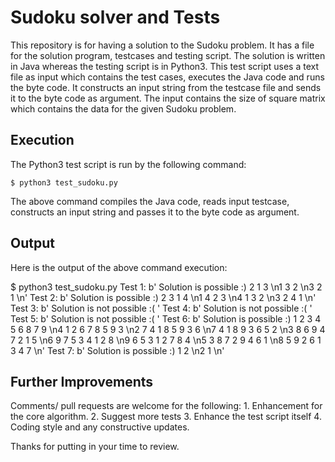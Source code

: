 # Sudoku solver and Tests
This repository is for having a solution to the Sudoku problem. It has a file
for the solution program, testcases and testing script. The solution is
written in Java whereas the testing script is in Python3. This test
script uses a text file as input which contains the test cases, executes
the Java code and runs the byte code. It constructs an input string from
the testcase file and sends it to the byte code as argument. The input
contains the size of square matrix which contains the data for the
given Sudoku problem. 

## Execution
The Python3 test script is run by the following command:

    $ python3 test_sudoku.py

The above command compiles the Java code, reads input testcase, constructs an
input string and passes it to the byte code as argument. 

## Output
Here is the output of the above command execution:

$ python3 test_sudoku.py
Test 1: b' Solution is possible :) 2 1 3 \n1 3 2 \n3 2 1 \n'
Test 2: b' Solution is possible :) 2 3 1 4 \n1 4 2 3 \n4 1 3 2 \n3 2 4 1 \n'
Test 3: b' Solution is not possible :( '
Test 4: b' Solution is not possible :( '
Test 5: b' Solution is not possible :( '
Test 6: b' Solution is possible :) 1 2 3 4 5 6 8 7 9 \n4 1 2 6 7 8 5 9 3 \n2 7 4 1 8 5 9 3 6 \n7 4 1 8 9 3 6 5 2 \n3 8 6 9 4 7 2 1 5 \n6 9 7 5 3 4 1 2 8 \n9 6 5 3 1 2 7 8 4 \n5 3 8 7 2 9 4 6 1 \n8 5 9 2 6 1 3 4 7 \n'
Test 7: b' Solution is possible :) 1 2 \n2 1 \n'

## Further Improvements
Comments/ pull requests are welcome for the following:
    1. Enhancement for the core algorithm.
    2. Suggest more tests
    3. Enhance the test script itself
    4. Coding style and any constructive updates.

Thanks for putting in your time to review.

